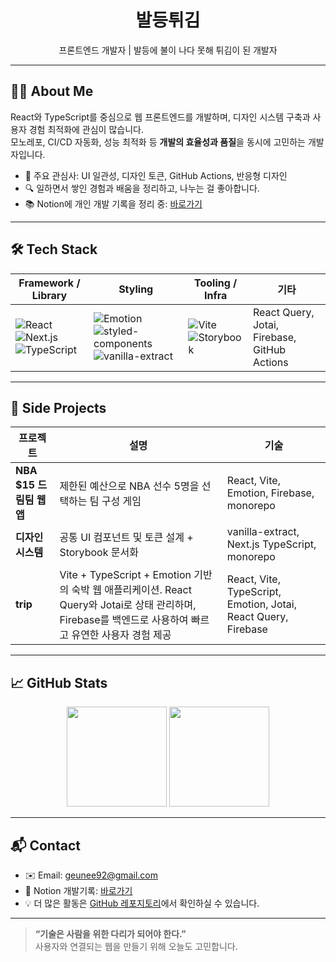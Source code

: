 <h1 align="center">발등튀김</h1>

<p align="center">
  프론트엔드 개발자 | 발등에 불이 나다 못해 튀김이 된 개발자
</p>

---

## 🙋‍♂️ About Me

React와 TypeScript를 중심으로 웹 프론트엔드를 개발하며, 디자인 시스템 구축과 사용자 경험 최적화에 관심이 많습니다.  
모노레포, CI/CD 자동화, 성능 최적화 등 **개발의 효율성과 품질**을 동시에 고민하는 개발자입니다.

- 🎯 주요 관심사: UI 일관성, 디자인 토큰, GitHub Actions, 반응형 디자인
- 🔍 일하면서 쌓인 경험과 배움을 정리하고, 나누는 걸 좋아합니다.
- 📚 Notion에 개인 개발 기록을 정리 중: [바로가기](https://aware-crime-0cb.notion.site/3116545eb0fa4295b4110c5c53017d09)

---

## 🛠 Tech Stack

| Framework / Library | Styling | Tooling / Infra | 기타 |
|---------------------|---------|------------------|------|
| ![React](https://img.shields.io/badge/React-61DAFB?logo=react&logoColor=black) ![Next.js](https://img.shields.io/badge/Next.js-000000?logo=nextdotjs&logoColor=white) ![TypeScript](https://img.shields.io/badge/TypeScript-3178C6?logo=typescript&logoColor=white) | ![Emotion](https://img.shields.io/badge/Emotion-DB7093?logo=css3&logoColor=white) ![styled-components](https://img.shields.io/badge/styled--components-DB7093?logo=styled-components&logoColor=white) ![vanilla-extract](https://img.shields.io/badge/vanilla--extract-purple?style=flat) | ![Vite](https://img.shields.io/badge/Vite-646CFF?logo=vite&logoColor=white) ![Storybook](https://img.shields.io/badge/Storybook-FF4785?logo=storybook&logoColor=white) | React Query, Jotai, Firebase, GitHub Actions |

---

## 🚀 Side Projects

| 프로젝트 | 설명 | 기술 |
|----------|------|------|
| **NBA $15 드림팀 웹앱** | 제한된 예산으로 NBA 선수 5명을 선택하는 팀 구성 게임 | React, Vite, Emotion, Firebase, monorepo |
| **디자인 시스템** | 공통 UI 컴포넌트 및 토큰 설계 + Storybook 문서화 | vanilla-extract, Next.js TypeScript, monorepo |
| **trip** | Vite + TypeScript + Emotion 기반의 숙박 웹 애플리케이션. React Query와 Jotai로 상태 관리하며, Firebase를 백엔드로 사용하여 빠르고 유연한 사용자 경험 제공 | React, Vite, TypeScript, Emotion, Jotai, React Query, Firebase |

---

## 📈 GitHub Stats

<p align="center">
  <img src="https://github-readme-stats.vercel.app/api?username=geunee92&show_icons=true&theme=default" height="160" />
  <img src="https://github-readme-streak-stats.herokuapp.com/?user=geunee92&theme=default" height="160" />
</p>

---

## 📬 Contact

- ✉️ Email: geunee92@gmail.com
- 📝 Notion 개발기록: [바로가기](https://aware-crime-0cb.notion.site/3116545eb0fa4295b4110c5c53017d09)
- 💡 더 많은 활동은 [GitHub 레포지토리](https://github.com/geunee92?tab=repositories)에서 확인하실 수 있습니다.

---

> **“기술은 사람을 위한 다리가 되어야 한다.”**  
> 사용자와 연결되는 웹을 만들기 위해 오늘도 고민합니다.
